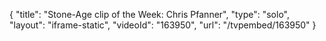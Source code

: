 {
    "title": "Stone-Age clip of the Week: Chris Pfanner",
    "type": "solo",
    "layout": "iframe-static",
    "videoId": "163950",
    "url": "\/tvpembed\/163950"
}